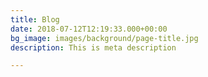 ```yaml
---
title: Blog
date: 2018-07-12T12:19:33.000+00:00
bg_image: images/background/page-title.jpg
description: This is meta description

---
```

